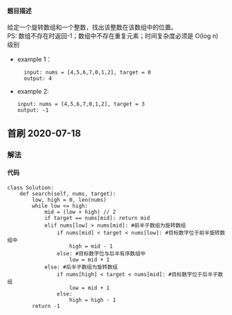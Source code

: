 #### 题目描述
给定一个旋转数组和一个整数，找出该整数在该数组中的位置。  
PS: 数组不存在时返回-1；数组中不存在重复元素；时间复杂度必须是 O(log n) 级别

- example 1：
  ```
    input: nums = [4,5,6,7,0,1,2], target = 0
    output: 4
    ```
- example 2:
    ```
    input: nums = [4,5,6,7,0,1,2], target = 3
    output: -1
    ```

## 首刷 2020-07-18
### 解法

#### 代码
```
class Solution:
    def search(self, nums, target):
        low, high = 0, len(nums)
        while low <= high:
            mid = (low + high) // 2
            if target == nums[mid]: return mid
            elif nums[low] > nums[mid]: #前半子数组为旋转数组
                if nums[mid] < target < nums[low]: #目标数字位于前半旋转数组中
                    high = mid - 1
                else: #目标数字位与后半有序数组中
                    low = mid + 1
            else: #后半子数组为旋转数组
                if nums[high] < target < nums[mid]: #目标数字位于后半子数组
                    low = mid + 1
                else:
                    high = high - 1
        return -1
```